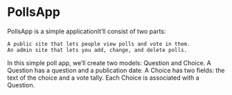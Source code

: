 # PollsApp
PollsApp is a simple applicationIt’ll consist of two parts:

    A public site that lets people view polls and vote in them.
    An admin site that lets you add, change, and delete polls.
    
In this simple poll app, we’ll create two models: Question and Choice.
  A Question has a question and a publication date.
  A Choice has two fields: the text of the choice and a vote tally.
  Each Choice is associated with a Question.
